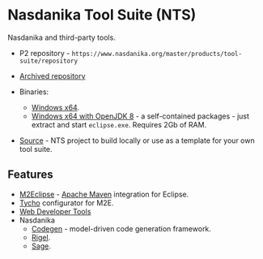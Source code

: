 # Nasdanika Tool Suite (NTS)

Nasdanika and third-party tools. 

* P2 repository - ``https://www.nasdanika.org/master/products/tool-suite/repository``
* [Archived repository](org.nasdanika.tools.repository-2019.11.01-SNAPSHOT.zip)
* Binaries:
    * [Windows x64](nasdanika-tool-suite-2019-11-01-win32-x86_64.zip).
    * [Windows x64 with OpenJDK 8](nasdanika-tool-suite-2020-01-01-openjdk-8-win32-x86_64.zip) - a self-contained packages - just extract and start ``eclipse.exe``. Requires 2Gb of RAM.

* [Source](nasdanika-tool-suite-source.zip) - NTS project to build locally or use as a template for your own tool suite.


## Features

* [M2Eclipse](http://www.eclipse.org/m2e/) - [Apache Maven](http://maven.apache.org/) integration for Eclipse.
* [Tycho](https://www.eclipse.org/tycho/) configurator for M2E.
* [Web Developer Tools](https://marketplace.eclipse.org/content/eclipse-web-developer-tools-0) 
* Nasdanika
    * [Codegen](../codegen/index.html) - model-driven code generation framework.
    * [Rigel](../rigel/index.html).
    * [Sage](../sage/index.html).
 